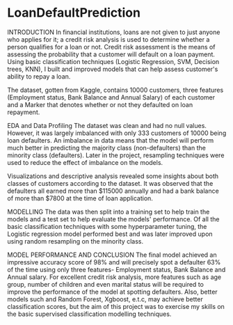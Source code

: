 # LoanDefaultPrediction

INTRODUCTION
In financial institutions, loans are not given to just anyone who applies for it; a credit risk analysis is used to determine whether a person qualifies for a loan or not. Credit risk assessment is the means of assessing the probability that a customer will default on a loan payment. Using basic classification techniques (Logistic Regression, SVM, Decision trees, KNN), I built and improved models that can help assess customer's ability to repay a loan. 

The dataset, gotten from Kaggle, contains 10000 customers, three features (Employment status, Bank Balance and Annual Salary) of each customer and a Marker that denotes whether or not they defaulted on loan repayment.


EDA and Data Profiling
The dataset was clean and had no null values. However, it was largely imbalanced with only 333 customers of 10000 being loan defaulters. An imbalance in data means that the model will perform much better in predicting the majority class (non-defaulters) than the minority class (defaulters). Later in the project, resampling techniques were used to reduce the effect of imbalance on the models.

Visualizations and descriptive analysis revealed some insights about both classes of customers according to the dataset. It was observed that the defaulters all earned more than $115000 annually and had a bank balance of more than $7800 at the time of loan application.

MODELLING
The data was then split into a training set to help train the models and a test set to help evaluate the models' performance. Of all the basic classification techniques with some hyperparameter tuning, the Logistic regression model performed best and was later improved upon using random resampling on the minority class. 

MODEL PERFORMANCE AND CONCLUSION
The final model achieved an impressive accuracy score of 98% and will precisely spot a defaulter 63% of the time using only three features- Employment status, Bank Balance and Annual salary. 
For excellent credit risk analysis, more features such as age group, number of children and even marital status will be required to improve the performance of the model at spotting defaulters. Also, better models such and Random Forest, Xgboost, e.t.c, may achieve better classification scores, but the aim of this project was to exercise my skills on the basic supervised classification modelling techniques.
